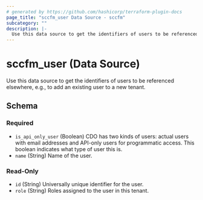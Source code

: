 ```yaml
---
# generated by https://github.com/hashicorp/terraform-plugin-docs
page_title: "sccfm_user Data Source - sccfm"
subcategory: ""
description: |-
  Use this data source to get the identifiers of users to be referenced elsewhere, e.g., to add an existing user to a new tenant.
---
```


# sccfm_user (Data Source)

Use this data source to get the identifiers of users to be referenced elsewhere, e.g., to add an existing user to a new tenant.



<!-- schema generated by tfplugindocs -->
## Schema

### Required

- `is_api_only_user` (Boolean) CDO has two kinds of users: actual users with email addresses and API-only users for programmatic access. This boolean indicates what type of user this is.
- `name` (String) Name of the user.

### Read-Only

- `id` (String) Universally unique identifier for the user.
- `role` (String) Roles assigned to the user in this tenant.
